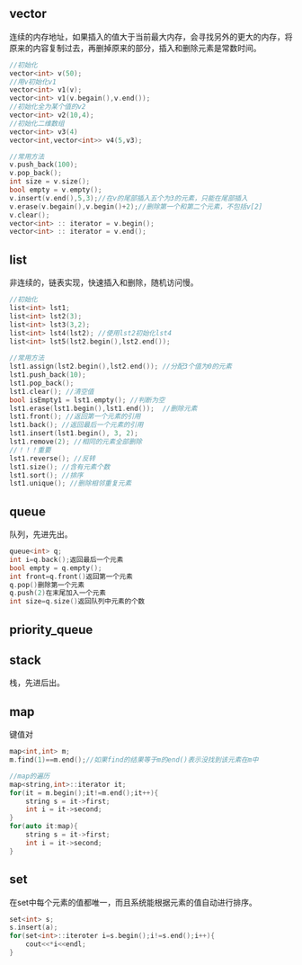 ## vector
连续的内存地址，如果插入的值大于当前最大内存，会寻找另外的更大的内存，将原来的内容复制过去，再删掉原来的部分，插入和删除元素是常数时间。
```c++
//初始化
vector<int> v(50);
//用v初始化v1
vector<int> v1(v);
vector<int> v1(v.begain(),v.end());
//初始化全为某个值的v2
vector<int> v2(10,4);
//初始化二维数组
vector<int> v3(4)
vector<int,vector<int>> v4(5,v3);

//常用方法
v.push_back(100);
v.pop_back();
int size = v.size();
bool empty = v.empty();
v.insert(v.end(),5,3);//在v的尾部插入五个为3的元素，只能在尾部插入
v.erase(v.begain(),v.begin()+2);//删除第一个和第二个元素，不包括v[2]
v.clear();
vector<int> :: iterator = v.begin();
vector<int> :: iterator = v.end();
```
## list
非连续的，链表实现，快速插入和删除，随机访问慢。
```c++
//初始化
list<int> lst1; 
list<int> lst2(3); 
list<int> lst3(3,2); 
list<int> lst4(lst2); //使用lst2初始化lst4
list<int> lst5(lst2.begin(),lst2.end());
 
//常用方法
lst1.assign(lst2.begin(),lst2.end()); //分配3个值为0的元素
lst1.push_back(10); 
lst1.pop_back();
lst1.clear(); //清空值
bool isEmpty1 = lst1.empty(); //判断为空
lst1.erase(lst1.begin(),lst1.end());  //删除元素
lst1.front(); //返回第一个元素的引用
lst1.back(); //返回最后一个元素的引用
lst1.insert(lst1.begin(), 3, 2);
lst1.remove(2); //相同的元素全部删除
//！！！重要
lst1.reverse(); //反转
lst1.size(); //含有元素个数
lst1.sort(); //排序
lst1.unique(); //删除相邻重复元素
```
## queue
队列，先进先出。
```c++
queue<int> q;
int i=q.back();返回最后一个元素
bool empty = q.empty();
int front=q.front()返回第一个元素
q.pop()删除第一个元素
q.push(2)在末尾加入一个元素
int size=q.size()返回队列中元素的个数
```

## priority_queue
## stack
栈，先进后出。
## map
键值对
```c++
map<int,int> m;
m.find(1)==m.end();//如果find的结果等于m的end()表示没找到该元素在m中

//map的遍历
map<string,int>::iterator it;
for(it = m.begin();it!=m.end();it++){
	string s = it->first;
	int i = it->second;
}
for(auto it:map){
	string s = it->first;
	int i = it->second;
}
```
## set
在set中每个元素的值都唯一，而且系统能根据元素的值自动进行排序。
```c++
set<int> s;
s.insert(a);
for(set<int>::iteroter i=s.begin();i!=s.end();i++){
	cout<<*i<<endl;
}
```